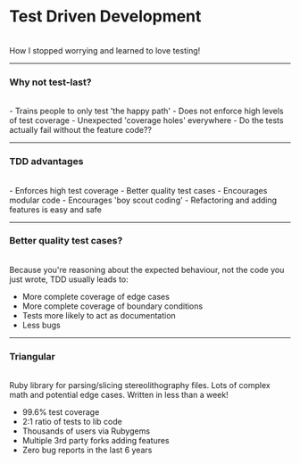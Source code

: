 # Test Driven Development
<br>
<span class="aside">How I stopped worrying and learned to love testing!</span>

---

### Why not test-last?
<br>
- Trains people to only test 'the happy path'
- Does not enforce high levels of test coverage
- Unexpected 'coverage holes' everywhere
- Do the tests actually fail without the feature code??

---

### TDD advantages
<br>
- Enforces high test coverage
- Better quality test cases
- Encourages modular code
- Encourages 'boy scout coding'
- Refactoring and adding features is easy and safe


---

### Better quality test cases?
<br>
Because you're reasoning about the expected behaviour, not the code you just wrote, TDD usually leads to:

- More complete coverage of edge cases
- More complete coverage of boundary conditions
- Tests more likely to act as documentation
- Less bugs

---

### Triangular
<br>
Ruby library for parsing/slicing stereolithography files. Lots of complex math and potential edge cases. Written in less than a week!

- 99.6% test coverage
- 2:1 ratio of tests to lib code
- Thousands of users via Rubygems
- Multiple 3rd party forks adding features
- Zero bug reports in the last 6 years